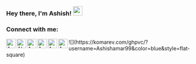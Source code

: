 ### Hey there, I'm Ashish! <img src="https://media.giphy.com/media/hvRJCLFzcasrR4ia7z/giphy.gif" width="25px">

### Connect with me:
<a href="https://www.linkedin.com/in/ashish-amar-419166a9/">
  <img align="left" alt="Ashish's Linkedin" width="25px" src="https://cdn.jsdelivr.net/npm/simple-icons@v3/icons/linkedin.svg" />
</a>
<a href="https://medium.com/@ashishamar1999">
  <img align="left" alt="Abhishek's Medium Blog" width="25px" src="https://cdn.jsdelivr.net/npm/simple-icons@v3/icons/medium.svg" />
</a>
<a href="https://www.hackerrank.com/ashishamar1999">
  <img align="left" alt="Ashish's Hackerrank" width="25px" src="https://cdn.jsdelivr.net/npm/simple-icons@v3/icons/hackerrank.svg" />
</a>
<a href="https://stackoverflow.com/users/11144439/ashish-amar">
  <img align="left" alt="Ashish's Stackoverflow" width="25px" src="https://cdn.jsdelivr.net/npm/simple-icons@v3/icons/stackoverflow.svg" />
</a>
<a href="https://t.me/ashishamar">
  <img align="left" alt="Ashish's Telegram" width="25px" src="https://cdn.jsdelivr.net/npm/simple-icons@v3/icons/telegram.svg" />
</a>
<a href="https://www.instagram.com/ashish_amar_/">
  <img align="left" alt="Ashish's Instagram" width="25px" src="https://cdn.jsdelivr.net/npm/simple-icons@v3/icons/instagram.svg" />
</a>
![](https://komarev.com/ghpvc/?username=Ashishamar99&color=blue&style=flat-square)
<!--
<a href="https://leetcode.com/abhisheknaiidu/">
  <img align="left" alt="Abhishek's Leetcode" width="22px" src="https://cdn.jsdelivr.net/npm/simple-icons@v3/icons/leetcode.svg" />
</a>
-->